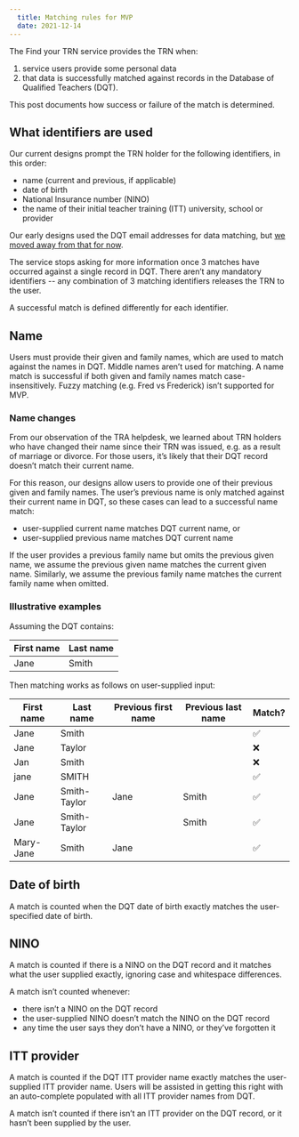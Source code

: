 ```yaml
---
  title: Matching rules for MVP
  date: 2021-12-14
---
```

<style>
.app-prose table {
  margin-top: 0;
}

.app-prose table th:first-child {
  width: 150px;
}
</style>

The Find your TRN service provides the TRN when:

1. service users provide some personal data
2. that data is successfully matched against records in the Database of Qualified Teachers (DQT).

This post documents how success or failure of the match is determined.

## What identifiers are used

Our current designs prompt the TRN holder for the following identifiers, in this order:

* name (current and previous, if applicable)
* date of birth
* National Insurance number (NINO)
* the name of their initial teacher training (ITT) university, school or provider

Our early designs used the DQT email addresses for data matching, but [we moved away from that for now](/find-a-lost-trn/stopping-matching-on-email-address).

The service stops asking for more information once 3 matches have occurred against a single record in DQT. There aren’t any mandatory identifiers -- any combination of 3 matching identifiers releases the TRN to the user.

A successful match is defined differently for each identifier.

## Name

Users must provide their given and family names, which are used to match against the names in DQT. Middle names aren’t used for matching. A name match is successful if both given and family names match case-insensitively. Fuzzy matching (e.g. Fred vs Frederick) isn’t supported for MVP.

### Name changes

From our observation of the TRA helpdesk, we learned about TRN holders who have changed their name since their TRN was issued, e.g. as a result of marriage or divorce. For those users, it’s likely that their DQT record doesn’t match their current name.

For this reason, our designs allow users to provide one of their previous given and family names. The user’s previous name is only matched against their current name in DQT, so these cases can lead to a successful name match:

* user-supplied current name matches DQT current name, or
* user-supplied previous name matches DQT current name

If the user provides a previous family name but omits the previous given name, we assume the previous given name matches the current given name. Similarly, we assume the previous family name matches the current family name when omitted.

### Illustrative examples

Assuming the DQT contains:

| First name | Last name |
|--|--|
| Jane | Smith |

Then matching works as follows on user-supplied input:

|First name|Last name|Previous first name|Previous last name|Match?|
|--|--|--|--|--|
|Jane|Smith |||✅|
|Jane|Taylor|||❌|
|Jan |Smith |||❌|
|jane|SMITH |||✅|
|Jane|Smith-Taylor|Jane|Smith|✅|
|Jane|Smith-Taylor||Smith|✅|
|Mary-Jane|Smith|Jane||✅|

## Date of birth

A match is counted when the DQT date of birth exactly matches the user-specified date of birth.

## NINO

A match is counted if there is a NINO on the DQT record and it matches what the user supplied exactly, ignoring case and whitespace differences.

A match isn’t counted whenever:

* there isn’t a NINO on the DQT record
* the user-supplied NINO doesn’t match the NINO on the DQT record
* any time the user says they don’t have a NINO, or they’ve forgotten it

## ITT provider

A match is counted if the DQT ITT provider name exactly matches the user-supplied ITT provider name. Users will be assisted in getting this right with an auto-complete populated with all ITT provider names from DQT.

A match isn’t counted if there isn’t an ITT provider on the DQT record, or it hasn’t been supplied by the user.
